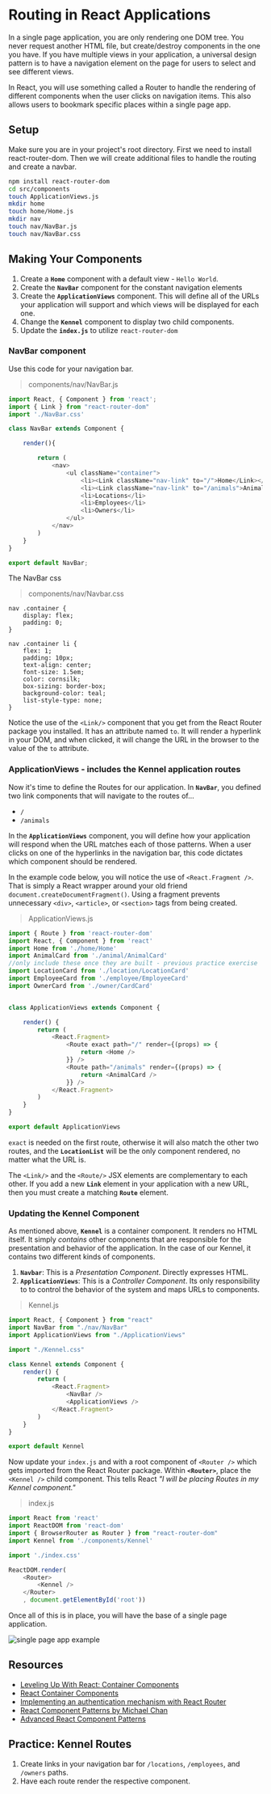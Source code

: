 # Routing in React Applications

In a single page application, you are only rendering one DOM tree. You never request another HTML file, but create/destroy components in the one you have. If you have multiple views in your application, a universal design pattern is to have a navigation element on the page for users to select and see different views.

In React, you will use something called a Router to handle the rendering of different components when the user clicks on navigation items. This also allows users to bookmark specific places within a single page app.

## Setup

Make sure you are in your project's root directory. First we need to install react-router-dom. Then we will create additional files to handle the routing and create a navbar.

```sh
npm install react-router-dom
cd src/components
touch ApplicationViews.js
mkdir home
touch home/Home.js
mkdir nav
touch nav/NavBar.js
touch nav/NavBar.css
```

## Making Your Components

1. Create a **`Home`** component with a default view - `Hello World`.
1. Create the **`NavBar`** component for the constant navigation elements
1. Create the **`ApplicationViews`** component. This will define all of the URLs your application will support and which views will be displayed for each one.
1. Change the **`Kennel`** component to display two child components.
1. Update the **`index.js`** to utilize `react-router-dom`


### NavBar component

Use this code for your navigation bar.

> components/nav/NavBar.js

```js
import React, { Component } from 'react';
import { Link } from "react-router-dom"
import './NavBar.css'

class NavBar extends Component {

    render(){

        return (
            <nav>
                <ul className="container">
                    <li><Link className="nav-link" to="/">Home</Link></li>
                    <li><Link className="nav-link" to="/animals">Animals</Link></li>
                    <li>Locations</li>
                    <li>Employees</li>
                    <li>Owners</li>
                </ul>
            </nav>
        )
    }
}

export default NavBar;
```

The NavBar css
> components/nav/Navbar.css
```
nav .container {
    display: flex;
    padding: 0;
}

nav .container li {
    flex: 1;
    padding: 10px;
    text-align: center;
    font-size: 1.5em;
    color: cornsilk;
    box-sizing: border-box;
    background-color: teal;
    list-style-type: none;
}
```

Notice the use of the `<Link/>` component that you get from the React Router package you installed. It has an attribute named `to`. It will render a hyperlink in your DOM, and when clicked, it will change the URL in the browser to the value of the `to` attribute.

### **ApplicationViews** - includes the Kennel application routes

Now it's time to define the Routes for our application. In **`NavBar`**, you defined two link components that will navigate to the routes of...

* `/`
* `/animals`

In the **`ApplicationViews`** component, you will define how your application will respond when the URL matches each of those patterns. When a user clicks on one of the hyperlinks in the navigation bar, this code dictates which component should be rendered.

In the example code below, you will notice the use of `<React.Fragment />`. That is simply a React wrapper around your old friend `document.createDocumentFragment()`. Using a fragment prevents unnecessary `<div>`, `<article>`, or `<section>` tags from being created.

> ApplicationViews.js

```js
import { Route } from 'react-router-dom'
import React, { Component } from 'react'
import Home from './home/Home'
import AnimalCard from './animal/AnimalCard'
//only include these once they are built - previous practice exercise
import LocationCard from './location/LocationCard'
import EmployeeCard from './employee/EmployeeCard'
import OwnerCard from './owner/CardCard'


class ApplicationViews extends Component {

    render() {
        return (
            <React.Fragment>
                <Route exact path="/" render={(props) => {
                    return <Home />
                }} />
                <Route path="/animals" render={(props) => {
                    return <AnimalCard />
                }} />
            </React.Fragment>
        )
    }
}

export default ApplicationViews
```

`exact` is needed on the first route, otherwise it will also match the other two routes, and the **`LocationList`** will be the only component rendered, no matter what the URL is.

The `<Link/>` and the `<Route/>` JSX elements are complementary to each other. If you add a new **`Link`** element in your application with a new URL, then you must create a matching **`Route`** element.

### Updating the Kennel Component

As mentioned above, **`Kennel`** is a container component. It renders no HTML itself. It simply *contains* other components that are responsible for the presentation and behavior of the application. In the case of our Kennel, it contains two different kinds of components.

1. **`Navbar`**: This is a _Presentation Component_. Directly expresses HTML.
2. **`ApplicationViews`**: This is a _Controller Component_. Its only responsibility to to control the behavior of the system and maps URLs to components.

> Kennel.js

```js
import React, { Component } from "react"
import NavBar from "./nav/NavBar"
import ApplicationViews from "./ApplicationViews"

import "./Kennel.css"

class Kennel extends Component {
    render() {
        return (
            <React.Fragment>
                <NavBar />
                <ApplicationViews />
            </React.Fragment>
        )
    }
}

export default Kennel
```

Now update your `index.js` and with a root component of `<Router />` which gets imported from the React Router package. Within **`<Router>`**, place the `<Kennel />` child component. This tells React *"I will be placing Routes in my Kennel component."*

> index.js

```js
import React from 'react'
import ReactDOM from 'react-dom'
import { BrowserRouter as Router } from "react-router-dom"
import Kennel from './components/Kennel'

import './index.css'

ReactDOM.render(
    <Router>
        <Kennel />
    </Router>
    , document.getElementById('root'))

```

Once all of this is in place, you will have the base of a single page application.

![single page app example](./images/UIJHNFcxRa.gif)

## Resources

* [Leveling Up With React: Container Components](https://css-tricks.com/learning-react-container-components/)
* [React Container Components](https://medium.com/@learnreact/container-components-c0e67432e005)
* [Implementing an authentication mechanism with React Router](https://tylermcginnis.com/react-router-protected-routes-authentication/)
* [React Component Patterns by Michael Chan](https://www.youtube.com/watch?v=YaZg8wg39QQ)
* [Advanced React Component Patterns](https://egghead.io/courses/advanced-react-component-patterns)

## Practice: Kennel Routes

1. Create links in your navigation bar for `/locations`, `/employees`, and `/owners` paths.
2. Have each route render the respective component.

